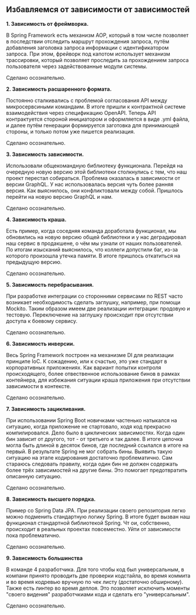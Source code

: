 ## Избавляемся от зависимости от зависимостей

**1. Зависимость от фреймворка.**

В Spring Framework есть механизм AOP, который в том числе позволяет в последствии отследить маршрут прохождения запроса, путём добавления заголовка запроса информации с идентификатором запроса. При этом, фрейворк под капотом использует механизм трассировки, который позволяет проследить за прохождением запроса пользователя через задействованные модули системы.
   
Сделано осознательно.

**2. Зависимость расшаренного формата.**

Постоянно сталкивались с проблемой согласования API между микросервсиными командаим. В итоге пришли к контрактной системе взаимодействия через спецификацию OpenAPI. Теперь API контрактуется стороной инициатором и оформляется в виде .yml файла, и далее путём генерации формируется заготовка для принимающей стороны, и только потом уже пишется реализация.

Сделано осознательно.

**3. Зависимость зависимости.**

Использовали общекомандную библиотеку функционала. Перейдя на очередную новую версию этой библиотеки столкнулись с тем, что наш проект перестал собираться. Проблема оказалась в зависимости от версии GraphQL. У нас использовалась версия чуть более ранняя версия. Как выяснилось, они конфликтовали между собой. Пришлось перейти на новую версию GraphQL и нам.

Сделано осознательно.

**4. Зависимость краша.**

Есть пример, когда соседняя команда доработала функционал, мы обновились на новую версию общей библиотеки и у нас деградировал наш сервис в продакшене, о чём мы узнали от наших пользователей. По итогам изысканий выяснилось, что коллеги допустили баг, из-за которого произошла утечка памяти. В итоге пришлось откатиться на предыдущую версию.

Сделано осознательно.

**5. Зависимость перебрасывания.**

При разработке интеграции со сторонними сервисами по REST часто возникает необходимость сделать заглушку, например, при помощи Mockito. Таким образом имеем две реализации интеграции: продовую и тестовую. Переключение на заглушку происходит при отсутствии доступа к боевому сервису.

Сделано осознательно.

**6. Зависимость инверсии.**

Весь Spring Framework построен на механизме DI для реализации принципе IoC. К сожадению, или к счастью, это уже стандарт в корпоративных приложениях. Как вариант попытки контроля происходящего, более отвественное использование бинов в рамках контейнера, для избежания ситуации краша приложения при отсутствии зависимости в контексте.

Сделано осознательно.

**7. Зависимость зацикливания.**

При использовании Spring Boot новичками частенько натыкался на ситуацию, когда приложение не стартовало, ходя код прекрасно компилировался. Дело было в циклических зависимостях. Когда один бин зависит от другого, тот - от третьего и так далее. В итоге цепочка могла быть длиной в десяток бинов, где последний ссылался в итоге на первый. В результате Spring не мог собрать бины. Выявить такую ситуацию на этапе кодирования достаточно проблематично. Сам стараюсь следовать правилу, когда один бин не должен содержать более трёх зависимостей на другие бины. Это помогает предотвратить описанную ситуацию.

Сделано осознательно.

**8. Зависимость высшего порядка.**

Пример со Spring Data JPA. При реализации своего репозитория легко можно подменить стандартную логику Spring. В итоге будет вызван наш функционал стандартной библиотекой Spring. Чт ои, собственно, происходит в реальных проектах повсеместно. Уйти от зависимости пока проблематично.

Сделано осознательно.

**9. Зависимость большинства**

В команде 4 разработчика. Для того чтобы код был универсальным, в компани принято проводить две проверки кодстайла, во время коммита и во время кодревью вручную по чек листу (достаточно обширному). Также есть линтер во время деплоя. Это позволяет исключить моменты "своего видения" разработчкиами кода и сделать его "универсальным".

Сделано осознательно.

